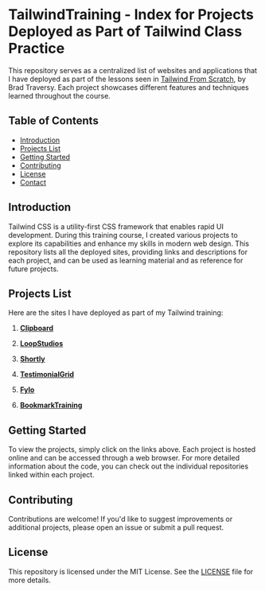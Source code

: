 # TailwindTraining - Index for Projects Deployed as Part of Tailwind Class Practice

This repository serves as a centralized list of websites and applications that I have deployed as part of the lessons seen in [Tailwind From Scratch](https://tailwindfromscratch.com/), by Brad Traversy. Each project showcases different features and techniques learned throughout the course.

## Table of Contents

- [Introduction](#introduction)
- [Projects List](#projects-list)
- [Getting Started](#getting-started)
- [Contributing](#contributing)
- [License](#license)
- [Contact](#contact)

## Introduction

Tailwind CSS is a utility-first CSS framework that enables rapid UI development. During this training course, I created various projects to explore its capabilities and enhance my skills in modern web design. This repository lists all the deployed sites, providing links and descriptions for each project, and can be used as learning material and as reference for future projects.

## Projects List

Here are the sites I have deployed as part of my Tailwind training:

1. **[Clipboard](https://link-to-project1.com)**

2. **[LoopStudios](https://link-to-project2.com)**

3. **[Shortly](https://link-to-project3.com)**

4. **[TestimonialGrid](https://link-to-project3.com)**

5. **[Fylo](https://link-to-project3.com)**

6. **[BookmarkTraining](https://github.com/nothingnothings/bookmarkTraining)**



## Getting Started

To view the projects, simply click on the links above. Each project is hosted online and can be accessed through a web browser. For more detailed information about the code, you can check out the individual repositories linked within each project.

## Contributing

Contributions are welcome! If you'd like to suggest improvements or additional projects, please open an issue or submit a pull request.

## License

This repository is licensed under the MIT License. See the [LICENSE](LICENSE) file for more details.
